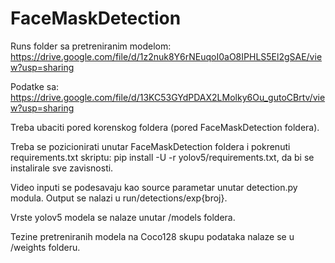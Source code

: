 # FaceMaskDetection

Runs folder sa pretreniranim modelom: https://drive.google.com/file/d/1z2nuk8Y6rNEuqoI0aO8IPHLS5El2gSAE/view?usp=sharing

Podatke sa: https://drive.google.com/file/d/13KC53GYdPDAX2LMolky6Ou_gutoCBrtv/view?usp=sharing

Treba ubaciti pored korenskog foldera (pored FaceMaskDetection foldera).

Treba se pozicionirati unutar FaceMaskDetection foldera i pokrenuti requirements.txt skriptu: pip install -U -r yolov5/requirements.txt, da bi se instalirale sve zavisnosti.

Video inputi se podesavaju kao source parametar unutar detection.py modula. Output se nalazi u run/detections/exp{broj}.

Vrste yolov5 modela se nalaze unutar /models foldera.

Tezine pretreniranih modela na Coco128 skupu podataka nalaze se u /weights folderu.
